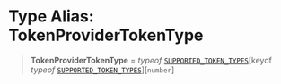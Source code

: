 # Type Alias: TokenProviderTokenType

> **TokenProviderTokenType** = *typeof* [`SUPPORTED_TOKEN_TYPES`](../variables/SUPPORTED_TOKEN_TYPES.md)\[keyof *typeof* [`SUPPORTED_TOKEN_TYPES`](../variables/SUPPORTED_TOKEN_TYPES.md)\]\[`number`\]
